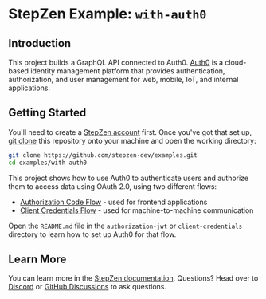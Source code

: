 # StepZen Example: `with-auth0`

## Introduction

This project builds a GraphQL API connected to Auth0. [Auth0](https://auth0.com/) is a cloud-based identity management platform that provides authentication, authorization, and user management for web, mobile, IoT, and internal applications.

## Getting Started

You'll need to create a [StepZen account](https://stepzen.com/request-invite) first. Once you've got that set up, [git clone](https://www.atlassian.com/git/tutorials/setting-up-a-repository/git-clone) this repository onto your machine and open the working directory:

```bash
git clone https://github.com/stepzen-dev/examples.git
cd examples/with-auth0
```

This project shows how to use Auth0 to authenticate users and authorize them to access data using OAuth 2.0, using two different flows:

- [Authorization Code Flow](./authorization-jwt) - used for frontend applications
- [Client Credentials Flow](./client-credentials) - used for machine-to-machine communication

Open the `README.md` file in the `authorization-jwt` or `client-credentials` directory to learn how to set up Auth0 for that flow.

## Learn More

You can learn more in the [StepZen documentation](https://stepzen.com/docs). Questions? Head over to [Discord](https://discord.gg/9k2VdPn2FR) or [GitHub Discussions](https://github.com/stepzen-dev/examples/discussions) to ask questions.
